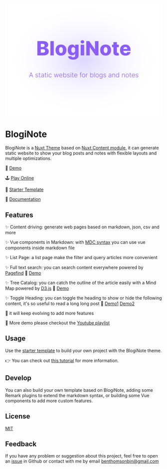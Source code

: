 [![BlogiNote](./public/cover.jpg)](https://bloginote.benbinbin.com/)

# BlogiNote
BlogiNote is a [Nuxt Theme](https://nuxt.com/docs/guide/going-further/layers) based on [Nuxt Content module](https://content.nuxtjs.org/), it can generate static website to show your blog posts and notes with flexible layouts and multiple optimizations.

:link: [Demo](https://bloginote.benbinbin.com/)

:joystick: [Play Online](https://stackblitz.com/edit/github-qrmhoj)

:pencil: [Starter Template](https://github.com/Benbinbin/BlogiNote-Starter-Template)

:bookmark_tabs: [Documentation](https://documentation.bloginote.benbinbin.com/)

## Features
:sparkles: Content driving: generate web pages based on markdown, json, csv and more

:sparkles: Vue components in Markdown: with [MDC syntax](https://content.nuxtjs.org/guide/writing/mdc) you can use vue components inside markdown file

:sparkles: List Page: a list page make the filter and query articles more convenient

:sparkles: Full text search: you can search content everywhere powered by [Pagefind](https://pagefind.app/) 🎥 [Demo](https://youtu.be/OotBwk88Y38)

:sparkles: Tree Catalog: you can catch the outline of the article easily with a Mind Map powered by [D3.js](https://d3js.org/) 🎥 [Demo](https://youtu.be/dxR8Oh0a4E4)

:sparkles: Toggle Heading: you can toggle the heading to show or hide the following content, it's so useful to read a long long post 🎥 [Demo1](https://youtu.be/2OVF7ZLpopE) [Demo2](https://youtu.be/U8ylBVHekRM)

:muscle: it will keep evolving to add more features

🎥 More demo please checkout the [Youtube playlist](https://youtube.com/playlist?list=PLqLRbo_6ezAEpy7KjFbXTgjndhJr0M5Zj)

## Usage
Use the [starter template](https://github.com/Benbinbin/BlogiNote-Starter-Template) to build your own project with the BlogiNote theme.

:point_right: You can check out [this tutorial](https://documentation.bloginote.benbinbin.com/article/tutorial/get-start) for more information.

## Develop
You can also build your own template based on BlogiNote, adding some Remark plugins to extend the markdown syntax, or building some Vue components to add more custom features.

## License

[MIT](./LICENSE)

## Feedback
If you have any problem or suggestion about this project, feel free to open an [issue](https://github.com/Benbinbin/BlogiNote/issues/new) in Github or contact with me by email <a href="mailto:benthomsonbin@gmail.com">benthomsonbin@gmail.com</a>